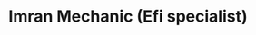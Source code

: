 ---
title: "Imran Mechanic (Efi specialist)"
url: /karachi/imran-mechanic-efi-specialist/
shop: motorcycle
---